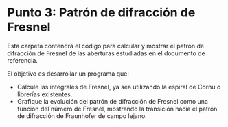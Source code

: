 # Punto 3: Patrón de difracción de Fresnel

Esta carpeta contendrá el código para calcular y mostrar el patrón de difracción de Fresnel de las aberturas estudiadas en el documento de referencia.

El objetivo es desarrollar un programa que:

- Calcule las integrales de Fresnel, ya sea utilizando la espiral de Cornu o librerías existentes.
- Grafique la evolución del patrón de difracción de Fresnel como una función del número de Fresnel, mostrando la transición hacia el patrón de difracción de Fraunhofer de campo lejano.

